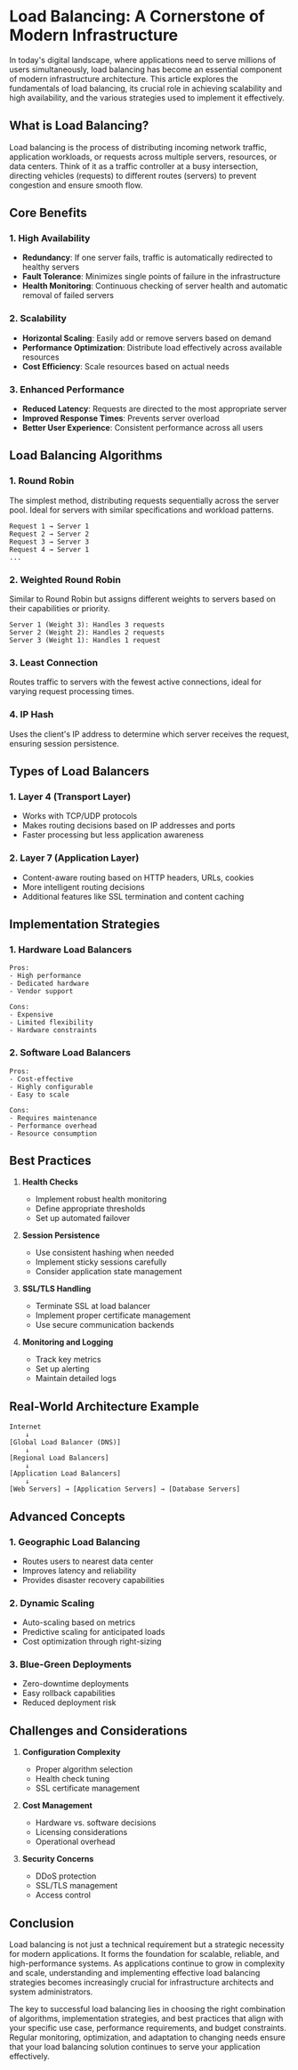 # Load Balancing: A Cornerstone of Modern Infrastructure

In today's digital landscape, where applications need to serve millions of users simultaneously, load balancing has become an essential component of modern infrastructure architecture. This article explores the fundamentals of load balancing, its crucial role in achieving scalability and high availability, and the various strategies used to implement it effectively.

## What is Load Balancing?

Load balancing is the process of distributing incoming network traffic, application workloads, or requests across multiple servers, resources, or data centers. Think of it as a traffic controller at a busy intersection, directing vehicles (requests) to different routes (servers) to prevent congestion and ensure smooth flow.

## Core Benefits

### 1. High Availability
- **Redundancy**: If one server fails, traffic is automatically redirected to healthy servers
- **Fault Tolerance**: Minimizes single points of failure in the infrastructure
- **Health Monitoring**: Continuous checking of server health and automatic removal of failed servers

### 2. Scalability
- **Horizontal Scaling**: Easily add or remove servers based on demand
- **Performance Optimization**: Distribute load effectively across available resources
- **Cost Efficiency**: Scale resources based on actual needs

### 3. Enhanced Performance
- **Reduced Latency**: Requests are directed to the most appropriate server
- **Improved Response Times**: Prevents server overload
- **Better User Experience**: Consistent performance across all users

## Load Balancing Algorithms

### 1. Round Robin
The simplest method, distributing requests sequentially across the server pool. Ideal for servers with similar specifications and workload patterns.

```plaintext
Request 1 → Server 1
Request 2 → Server 2
Request 3 → Server 3
Request 4 → Server 1
...
```

### 2. Weighted Round Robin
Similar to Round Robin but assigns different weights to servers based on their capabilities or priority.

```plaintext
Server 1 (Weight 3): Handles 3 requests
Server 2 (Weight 2): Handles 2 requests
Server 3 (Weight 1): Handles 1 request
```

### 3. Least Connection
Routes traffic to servers with the fewest active connections, ideal for varying request processing times.

### 4. IP Hash
Uses the client's IP address to determine which server receives the request, ensuring session persistence.

## Types of Load Balancers

### 1. Layer 4 (Transport Layer)
- Works with TCP/UDP protocols
- Makes routing decisions based on IP addresses and ports
- Faster processing but less application awareness

### 2. Layer 7 (Application Layer)
- Content-aware routing based on HTTP headers, URLs, cookies
- More intelligent routing decisions
- Additional features like SSL termination and content caching

## Implementation Strategies

### 1. Hardware Load Balancers
```plaintext
Pros:
- High performance
- Dedicated hardware
- Vendor support

Cons:
- Expensive
- Limited flexibility
- Hardware constraints
```

### 2. Software Load Balancers
```plaintext
Pros:
- Cost-effective
- Highly configurable
- Easy to scale

Cons:
- Requires maintenance
- Performance overhead
- Resource consumption
```

## Best Practices

1. **Health Checks**
   - Implement robust health monitoring
   - Define appropriate thresholds
   - Set up automated failover

2. **Session Persistence**
   - Use consistent hashing when needed
   - Implement sticky sessions carefully
   - Consider application state management

3. **SSL/TLS Handling**
   - Terminate SSL at load balancer
   - Implement proper certificate management
   - Use secure communication backends

4. **Monitoring and Logging**
   - Track key metrics
   - Set up alerting
   - Maintain detailed logs

## Real-World Architecture Example

```plaintext
Internet
    ↓
[Global Load Balancer (DNS)]
    ↓
[Regional Load Balancers]
    ↓
[Application Load Balancers]
    ↓
[Web Servers] → [Application Servers] → [Database Servers]
```

## Advanced Concepts

### 1. Geographic Load Balancing
- Routes users to nearest data center
- Improves latency and reliability
- Provides disaster recovery capabilities

### 2. Dynamic Scaling
- Auto-scaling based on metrics
- Predictive scaling for anticipated loads
- Cost optimization through right-sizing

### 3. Blue-Green Deployments
- Zero-downtime deployments
- Easy rollback capabilities
- Reduced deployment risk

## Challenges and Considerations

1. **Configuration Complexity**
   - Proper algorithm selection
   - Health check tuning
   - SSL certificate management

2. **Cost Management**
   - Hardware vs. software decisions
   - Licensing considerations
   - Operational overhead

3. **Security Concerns**
   - DDoS protection
   - SSL/TLS management
   - Access control

## Conclusion

Load balancing is not just a technical requirement but a strategic necessity for modern applications. It forms the foundation for scalable, reliable, and high-performance systems. As applications continue to grow in complexity and scale, understanding and implementing effective load balancing strategies becomes increasingly crucial for infrastructure architects and system administrators.

The key to successful load balancing lies in choosing the right combination of algorithms, implementation strategies, and best practices that align with your specific use case, performance requirements, and budget constraints. Regular monitoring, optimization, and adaptation to changing needs ensure that your load balancing solution continues to serve your application effectively.
